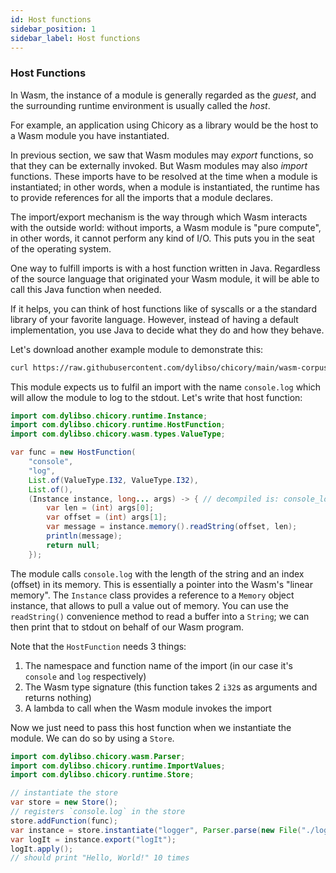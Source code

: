 ```yaml
---
id: Host functions
sidebar_position: 1
sidebar_label: Host functions
---
```


### Host Functions

In Wasm, the instance of a module is generally regarded as the _guest_,
and the surrounding runtime environment is usually called the _host_.

For example, an application using Chicory as a library would be the host
to a Wasm module you have instantiated.

In previous section, we saw that Wasm modules may _export_ functions, so that
they can be externally invoked. But Wasm modules may also _import_ functions. 
These imports have to be resolved at the time when a module is instantiated;
in other words, when a module is instantiated, the runtime has to provide
references for all the imports that a module declares. 

The import/export mechanism is the way through which Wasm interacts 
with the outside world: without imports, a Wasm module is "pure compute",
in other words, it cannot perform any kind of I/O. This puts you in the seat of the operating system. 

One way to fulfill imports is with a host function written in Java. 
Regardless of the source language that originated your Wasm module, it will be able to call this Java function when needed.

If it helps, you can think of host functions like of syscalls or a the standard library of your favorite language.
However, instead of having a default implementation, you use Java to decide what they do and how they behave.

Let's download another example module to demonstrate this:

```bash
curl https://raw.githubusercontent.com/dylibso/chicory/main/wasm-corpus/src/main/resources/compiled/host-function.wat.wasm > logger.wasm
```

<!--
```java
//DEPS com.dylibso.chicory:docs-lib:999-SNAPSHOT
//DEPS com.dylibso.chicory:runtime:999-SNAPSHOT
```
-->
<!--
```java
docs.FileOps.copyFromWasmCorpus("host-function.wat.wasm", "logger.wasm");
```
-->

This module expects us to fulfil an import with the name `console.log` which will allow the module to log to the stdout.
Let's write that host function:

<!--
```java
public String hostFunctionResult = "";
public void println(String value) {
  hostFunctionResult += value + "\n";
}
```
-->


```java
import com.dylibso.chicory.runtime.Instance;
import com.dylibso.chicory.runtime.HostFunction;
import com.dylibso.chicory.wasm.types.ValueType;

var func = new HostFunction(
    "console",
    "log",
    List.of(ValueType.I32, ValueType.I32),
    List.of(),
    (Instance instance, long... args) -> { // decompiled is: console_log(13, 0);
        var len = (int) args[0];
        var offset = (int) args[1];
        var message = instance.memory().readString(offset, len);
        println(message);
        return null;
    });
```

The module calls `console.log` with the length of the string and an index (offset) in its memory. 
This is essentially a pointer into the Wasm's "linear memory".
The `Instance` class provides a reference to a `Memory` object instance, that allows 
to pull a value out of memory. You can use the `readString()` convenience method
to read a buffer into a `String`; we can then print that to stdout on behalf of our Wasm program.

Note that the `HostFunction` needs 3 things:

1. The namespace and function name of the import (in our case it's `console` and `log` respectively)
2. The Wasm type signature (this function takes 2 `i32`s as arguments and returns nothing)
3. A lambda to call when the Wasm module invokes the import


Now we just need to pass this host function when we instantiate the module. We can do so by using a `Store`. 

```java
import com.dylibso.chicory.wasm.Parser;
import com.dylibso.chicory.runtime.ImportValues;
import com.dylibso.chicory.runtime.Store;

// instantiate the store
var store = new Store();
// registers `console.log` in the store
store.addFunction(func);
var instance = store.instantiate("logger", Parser.parse(new File("./logger.wasm")));
var logIt = instance.export("logIt");
logIt.apply();
// should print "Hello, World!" 10 times
```

<!--
```java
docs.FileOps.writeResult("docs/usage", "host-functions.md.result", hostFunctionResult);
```
-->
